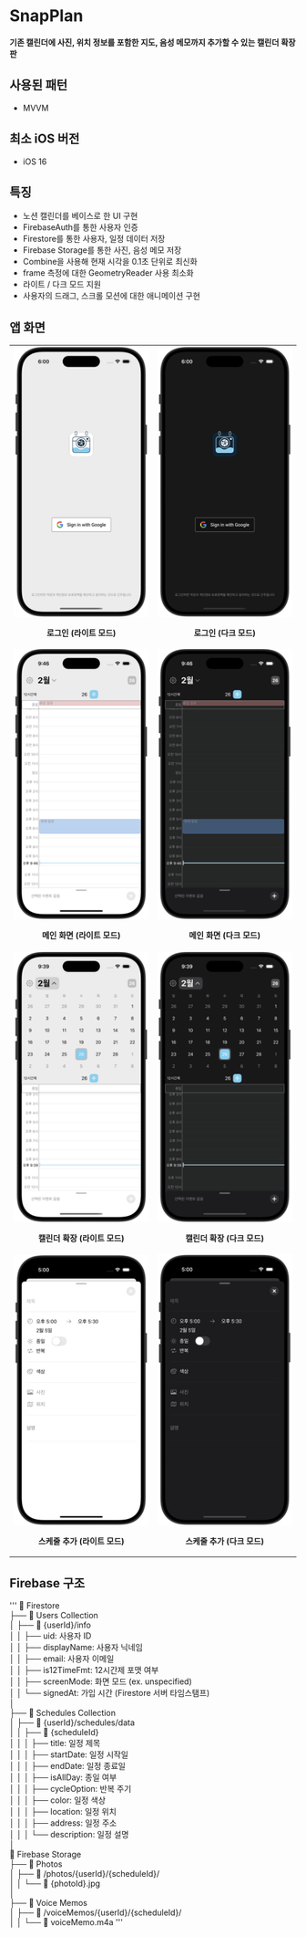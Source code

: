 # SnapPlan

**기존 캘린더에 사진, 위치 정보를 포함한 지도, 음성 메모까지 추가할 수 있는 캘린더 확장판**

## 사용된 패턴
- MVVM

## 최소 iOS 버전
- iOS 16

## 특징
- 노션 캘린더를 베이스로 한 UI 구현
- FirebaseAuth를 통한 사용자 인증
- Firestore를 통한 사용자, 일정 데이터 저장
- Firebase Storage를 통한 사진, 음성 메모 저장
- Combine을 사용해 현재 시각을 0.1초 단위로 최신화
- frame 측정에 대한 GeometryReader 사용 최소화
- 라이트 / 다크 모드 지원
- 사용자의 드래그, 스크롤 모션에 대한 애니메이션 구현

## 앱 화면
<table>
  <tr>
    <td align="center" width="250px">
      <img src="./Preview/login_light.png" width="250px">
      <p><strong>로그인 (라이트 모드)</strong></p>
    </td>
    <td align="center" width="250px">
      <img src="./Preview/login_dark.png" width="250px">
      <p><strong>로그인 (다크 모드)</strong></p>
    </td>
  </tr>
  <tr>
    <td align="center" width="250px">
      <img src="./Preview/main_light.png" width="250px">
      <p><strong>메인 화면 (라이트 모드)</strong></p>
    </td>
    <td align="center" width="250px">
      <img src="./Preview/main_dark.png" width="250px">
      <p><strong>메인 화면 (다크 모드)</strong></p>
    </td>
  </tr>
  <tr>
    <td align="center" width="250px">
      <img src="./Preview/main_light_expand.png" width="250px">
      <p><strong>캘린더 확장 (라이트 모드)</strong></p>
    </td>
    <td align="center" width="250px">
      <img src="./Preview/main_dark_expand.png" width="250px">
      <p><strong>캘린더 확장 (다크 모드)</strong></p>
    </td>
  </tr>
  <tr>
  <td align="center" width="250px">
    <img src="./Preview/schedule_set_light.png" width="250px">
    <p><strong>스케줄 추가 (라이트 모드)</strong></p> 
  </td>
  <td align="center" width="250px">
    <img src="./Preview/schedule_set_dark.png" width="250px">
    <p><strong>스케줄 추가 (다크 모드)</strong></p> 
  </td>
  </tr>
</table>


## Firebase 구조
'''
📁 Firestore  
├── 📂 Users Collection  
│   ├── 📄 {userId}/info  
│   │   ├── uid: 사용자 ID  
│   │   ├── displayName: 사용자 닉네임  
│   │   ├── email: 사용자 이메일  
│   │   ├── is12TimeFmt: 12시간제 포맷 여부  
│   │   ├── screenMode: 화면 모드 (ex. unspecified)  
│   │   └── signedAt: 가입 시간 (Firestore 서버 타임스탬프)  
│  
├── 📂 Schedules Collection  
│   ├── 📂 {userId}/schedules/data  
│   │   ├── 📄 {scheduleId}  
│   │   │   ├── title: 일정 제목  
│   │   │   ├── startDate: 일정 시작일  
│   │   │   ├── endDate: 일정 종료일  
│   │   │   ├── isAllDay: 종일 여부  
│   │   │   ├── cycleOption: 반복 주기  
│   │   │   ├── color: 일정 색상  
│   │   │   ├── location: 일정 위치  
│   │   │   ├── address: 일정 주소  
│   │   │   └── description: 일정 설명  
│  
📂 Firebase Storage  
├── 📂 Photos  
│   ├── 📂 /photos/{userId}/{scheduleId}/  
│   │   └── 📄 {photoId}.jpg  
│  
├── 📂 Voice Memos  
│   ├── 📂 /voiceMemos/{userId}/{scheduleId}/  
│   │   └── 📄 voiceMemo.m4a
'''
